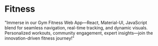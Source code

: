 # Fitness
 "Immerse in our Gym Fitness Web App—React, Material-UI, JavaScript blend for seamless navigation, real-time tracking, and dynamic visuals. Personalized workouts, community engagement, expert insights—join the innovation-driven fitness journey!"
